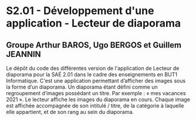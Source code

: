 # S2.01 - Développement d'une application - Lecteur de diaporama
## Groupe Arthur BAROS, Ugo BERGOS et Guillem JEANNIN

Le dépôt du code des différentes version de l'application de Lecteur de diaporama pour la SAÉ 2.01 dans le cadre des enseignements en BUT1 Informatique. C'est une application permettant d’afficher des images sous la forme d’un diaporama. Un diaporama étant défini comme un regroupement d’images possédant un titre. Par exemple : « mes vacances 2021 ».
Le lecteur affiche les images du diaporama en cours. Chaque image est affichée accompagnée de son intitulé / titre, de la catégorie à laquelle elle appartient, et de son rang au sein du diaporama.
